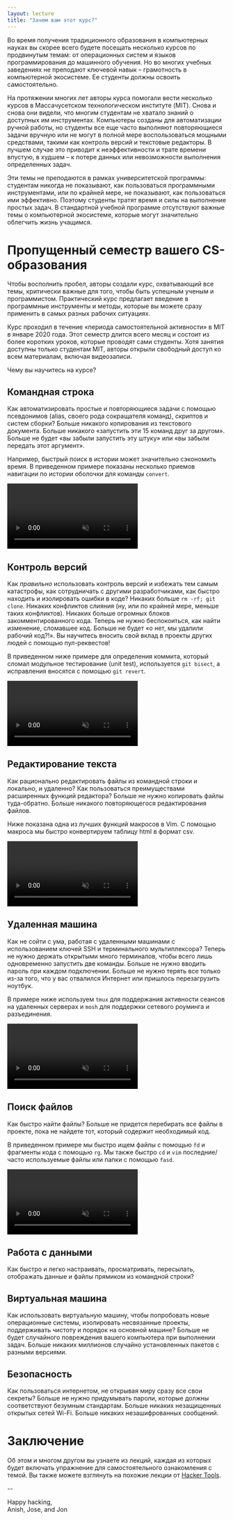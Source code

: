 ```yaml
---
layout: lecture
title: "Зачем вам этот курс?"
---
```


Во время получения традиционного образования в компьютерных науках вы скорее всего будете посещать несколько курсов по продвинутым
темам: от операционных систем и языков программирования до машинного обучения. Но во многих учебных заведениях не преподают ключевой
навык – грамотность в компьютерной экосистеме. Ее студенты должны освоить самостоятельно.

На протяжении многих лет авторы курса помогали вести несколько курсов в Массачусетском технологическом институте (MIT). Снова и снова
они видели, что многим студентам не хватало знаний о доступных им инструментах. Компьютеры созданы для автоматизации ручной работы, но
студенты все еще часто выполняют повторяющиеся задачи вручную или не могут в полной мере воспользоваться мощными средствами, такими как
контроль версий и текстовые редакторы. В лучшем случае это приводит к неэффективности и трате времени впустую, в худшем – к потере
данных или невозможности выполнения определенных задач.

Эти темы не преподаются в рамках университетской программы: студентам никогда не показывают, как пользоваться программными
инструментами, или по крайней мере, не показывают, как пользоваться ими эффективно. Поэтому студенты тратят время и силы на выполнение
простых задач. В стандартной учебной программе отсутствуют важные темы о компьютерной экосистеме, которые могут значительно облегчить
жизнь учащимся.

# Пропущенный семестр вашего CS-образования 

Чтобы восполнить пробел, авторы создали курс, охватывающий все темы, критически важные для того, чтобы быть успешным ученым и
программистом. Практический курс предлагает введение в программные инструменты и методы, которые вы можете сразу применить в самых
разных рабочих ситуациях. 

Курс проходил в течение «периода самостоятельной активности» в MIT в январе 2020 года. Этот семестр длится всего месяц и состоит из
более коротких уроков, которые проводят сами студенты. Хотя занятия доступны только студентам MIT, авторы открыли свободный доступ ко
всем материалам, включая видеозаписи. 

Чему вы научитесь на курсе?

## Командная строка

Как автоматизировать простые и повторяющиеся задачи с помощью псевдонимов (alias, своего рода сокращателя команд), скриптов и систем
сборки? Больше никакого копирования из текстового документа. Больше никакого «запустить эти 15 команд друг за другом». Больше не будет
«вы забыли запустить эту штуку» или «вы забыли передать этот аргумент». 

Например, быстрый поиск в истории может значительно сэкономить время. В приведенном примере показаны несколько приемов навигации по
истории оболочки для команды `convert`.

<video autoplay="autoplay" loop="loop" controls muted playsinline  oncontextmenu="return false;"  preload="auto"  class="demo">
  <source src="/static/media/demos/history.mp4" type="video/mp4">
</video>

## Контроль версий

Как _правильно_ использовать контроль версий и избежать тем самым катастрофы, как сотрудничать с другими разработчиками, как быстро
находить и изолировать ошибки в коде? Никаких больше `rm -rf; git clone`. Никаких конфликтов слияния (ну, или по крайней мере, меньше
таких конфликтов). Никаких больше огромных блоков закомментированного кода. Теперь не нужно беспокоиться, как найти изменение,
сломавшее код. Больше не будет «о нет, мы удалили рабочий код?!». Вы научитесь вносить свой вклад в проекты других людей с помощью
пул-реквестов! 

В приведенном ниже примере для определения коммита, который сломал модульное тестирование (unit test), используется `git bisect`, а исправления вносятся с помощью `git revert`.

<video autoplay="autoplay" loop="loop" controls muted playsinline  oncontextmenu="return false;"  preload="auto"  class="demo">
  <source src="/static/media/demos/git.mp4" type="video/mp4">
</video>

## Редактирование текста

Как рационально редактировать файлы из командной строки и локально, и удаленно? Как пользоваться преимуществами расширенных функций
редактора? Больше не нужно копировать файлы туда-обратно. Больше никакого повторяющегося редактирования файлов.

Ниже показана одна из лучших функций макросов в Vim. С помощью макроса мы быстро конвертируем таблицу html в формат csv.

<video autoplay="autoplay" loop="loop" controls muted playsinline  oncontextmenu="return false;"  preload="auto"  class="demo">
  <source src="/static/media/demos/vim.mp4" type="video/mp4">
</video>

## Удаленная машина

Как не сойти с ума, работая с удаленными машинами с использованием ключей SSH и терминального мультиплексора? Теперь не нужно держать
открытыми много терминалов, чтобы всего лишь одновременно запустить две команды. Больше не нужно вводить пароль при каждом подключении.
Больше не нужно терять все только из-за того, что у вас отвалился Интернет или пришлось перезагрузить ноутбук.

В примере ниже используем `tmux` для поддержания активности сеансов на удаленных серверах и `mosh` для поддержки сетевого роуминга и
разъединения.

<video autoplay="autoplay" loop="loop" controls muted playsinline  oncontextmenu="return false;"  preload="auto"  class="demo">
  <source src="/static/media/demos/ssh.mp4" type="video/mp4">
</video>

## Поиск файлов

Как быстро найти файлы? Больше не придется перебирать все файлы в проекте, пока не найдете тот, который содержит необходимый код.

В приведенном примере мы быстро ищем файлы с помощью `fd` и фрагменты кода с помощью `rg`. Мы также быстро `cd` и `vim` последние/часто
используемые файлы или папки с помощью `fasd`.

<video autoplay="autoplay" loop="loop" controls muted playsinline  oncontextmenu="return false;"  preload="auto"  class="demo">
  <source src="/static/media/demos/find.mp4" type="video/mp4">
</video>

## Работа с данными

Как быстро и легко настраивать, просматривать, пересылать, отображать данные и файлы прямиком из командной строки?

## Виртуальная машина

Как использовать виртуальную машину, чтобы попробовать новые операционные системы, изолировать несвязанные проекты, поддерживать
чистоту и порядок на основной машине? Больше не будет случайного повреждения вашего компьютера при выполнении задач. Больше никаких
миллионов случайно установленных пакетов с разными версиями.

## Безопасность

Как пользоваться интернетом, не открывая миру сразу все свои секреты? Больше не нужно придумывать пароли, которые должны соответствуют
безумным стандартам. Больше никаких незащищенных открытых сетей Wi-Fi. Больше никаких незашифрованных сообщений.

# Заключение

Об этом и многом другом вы узнаете из лекций, каждая из которых будет включать упражнение для самостоятельного ознакомления с темой.
Вы также можете взглянуть на похожие лекции от [Hacker Tools](https://hacker-tools.github.io/lectures/). 

--

Happy hacking,<br>
Anish, Jose, and Jon